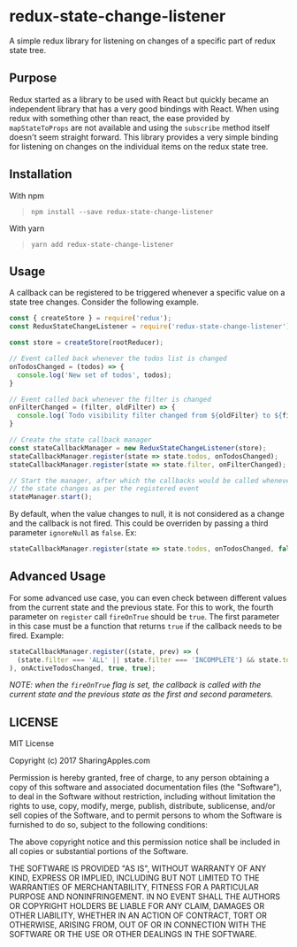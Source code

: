 # redux-state-change-listener
A simple redux library for listening on changes of a specific part of redux
state tree.

## Purpose
Redux started as a library to be used with React but quickly became an independent
library that has a very good bindings with React. When using redux with something other
than react, the ease provided by `mapStateToProps` are not available and using the
`subscribe` method itself doesn't seem straight forward. This library provides a very
simple binding for listening on changes on the individual items on the redux state tree.

## Installation
With npm
> `npm install --save redux-state-change-listener`

With yarn
> `yarn add redux-state-change-listener`

## Usage
A callback can be registered to be triggered whenever a specific value on
a state tree changes. Consider the following example.

```javascript
const { createStore } = require('redux');
const ReduxStateChangeListener = require('redux-state-change-listener');

const store = createStore(rootReducer);

// Event called back whenever the todos list is changed
onTodosChanged = (todos) => {
  console.log('New set of todos', todos);
}

// Event called back whenever the filter is changed
onFilterChanged = (filter, oldFilter) => {
  console.log(`Todo visibility filter changed from ${oldFilter} to ${filter}`);
}

// Create the state callback manager
const stateCallbackManager = new ReduxStateChangeListener(store);
stateCallbackManager.register(state => state.todos, onTodosChanged);
stateCallbackManager.register(state => state.filter, onFilterChanged);

// Start the manager, after which the callbacks would be called whenever
// the state changes as per the registered event
stateManager.start();
```

By default, when the value changes to null, it is not considered as a change and
the callback is not fired. This could be overriden by passing a third parameter
`ignoreNull` as `false`. Ex:
```javascript
stateCallbackManager.register(state => state.todos, onTodosChanged, false);
```

## Advanced Usage
For some advanced use case, you can even check between different values from the
current state and the previous state. For this to work, the fourth parameter on
`register` call `fireOnTrue` should be `true`. The first parameter in this case
must be a function that returns `true` if the callback needs to be fired. Example:

```javascript
stateCallbackManager.register((state, prev) => (
  (state.filter === 'ALL' || state.filter === 'INCOMPLETE') && state.todos !== prev.todos
), onActiveTodosChanged, true, true);
```
*NOTE: when the `fireOnTrue` flag is set, the callback is called with the current state
and the previous state as the first and second parameters.*

## LICENSE
MIT License

Copyright (c) 2017 SharingApples.com

Permission is hereby granted, free of charge, to any person obtaining a copy
of this software and associated documentation files (the "Software"), to deal
in the Software without restriction, including without limitation the rights
to use, copy, modify, merge, publish, distribute, sublicense, and/or sell
copies of the Software, and to permit persons to whom the Software is
furnished to do so, subject to the following conditions:

The above copyright notice and this permission notice shall be included in all
copies or substantial portions of the Software.

THE SOFTWARE IS PROVIDED "AS IS", WITHOUT WARRANTY OF ANY KIND, EXPRESS OR
IMPLIED, INCLUDING BUT NOT LIMITED TO THE WARRANTIES OF MERCHANTABILITY,
FITNESS FOR A PARTICULAR PURPOSE AND NONINFRINGEMENT. IN NO EVENT SHALL THE
AUTHORS OR COPYRIGHT HOLDERS BE LIABLE FOR ANY CLAIM, DAMAGES OR OTHER
LIABILITY, WHETHER IN AN ACTION OF CONTRACT, TORT OR OTHERWISE, ARISING FROM,
OUT OF OR IN CONNECTION WITH THE SOFTWARE OR THE USE OR OTHER DEALINGS IN THE
SOFTWARE.
